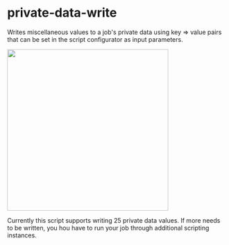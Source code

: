 # private-data-write
Writes miscellaneous values to a job's private data using key => value pairs that can be set in the script configurator as input parameters. 

<img src="http://i.imgur.com/XHSTuig.png" width="371">

Currently this script supports writing 25 private data values. If more needs to be written, you hou have to run your job through additional scripting instances.
